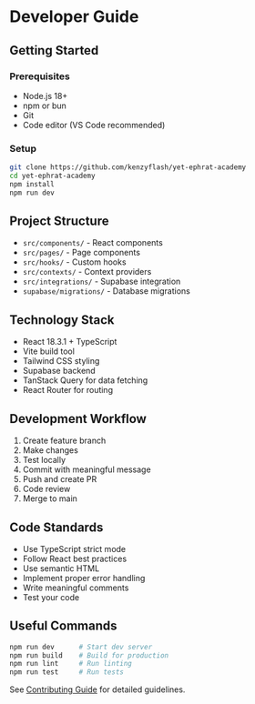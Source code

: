 # Developer Guide

## Getting Started

### Prerequisites
- Node.js 18+
- npm or bun
- Git
- Code editor (VS Code recommended)

### Setup
```bash
git clone https://github.com/kenzyflash/yet-ephrat-academy
cd yet-ephrat-academy
npm install
npm run dev
```

## Project Structure
- `src/components/` - React components
- `src/pages/` - Page components
- `src/hooks/` - Custom hooks
- `src/contexts/` - Context providers
- `src/integrations/` - Supabase integration
- `supabase/migrations/` - Database migrations

## Technology Stack
- React 18.3.1 + TypeScript
- Vite build tool
- Tailwind CSS styling
- Supabase backend
- TanStack Query for data fetching
- React Router for routing

## Development Workflow
1. Create feature branch
2. Make changes
3. Test locally
4. Commit with meaningful message
5. Push and create PR
6. Code review
7. Merge to main

## Code Standards
- Use TypeScript strict mode
- Follow React best practices
- Use semantic HTML
- Implement proper error handling
- Write meaningful comments
- Test your code

## Useful Commands
```bash
npm run dev      # Start dev server
npm run build    # Build for production
npm run lint     # Run linting
npm run test     # Run tests
```

See [Contributing Guide](CONTRIBUTING.md) for detailed guidelines.

